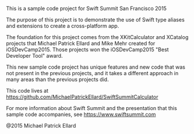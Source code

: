
This is a sample code project for Swift Summit San Francisco 2015

The purpose of this project is to demonstrate the use of Swift type aliases and extensions to create a cross-platform app.  

The foundation for this project comes from the XKitCalculator and XCatalog projects that Michael Patrick Ellard and Mike Mehr created for iOSDevCamp2015. Those projects won the iOSDevCamp2015 "Best Developer Tool" award.  

This new sample code project has unique features and new code that was not present in the previous projects, and it takes a different approach in many areas than the previous projects did. 

This code lives at https://github.com/MichaelPatrickEllard/SwiftSummitCalculator

For more information about Swift Summit and the presentation that this sample code accompanies, see https://www.swiftsummit.com

@2015 Michael Patrick Ellard

